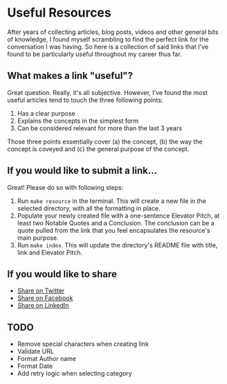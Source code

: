 # Useful Resources

After years of collecting articles, blog posts, videos and other general bits of knowledge, I found myself scrambling to find the perfect link for the conversation I was having. So here is a collection of said links that I've found to be particularly useful throughout my career thus far.

## What makes a link  "useful"?
Great question. Really, it's all subjective. However, I've found the most useful articles tend to touch the three following points:
1. Has a clear purpose
2. Explains the concepts in the simplest form
3. Can be considered relevant for more than the last 3 years

Those three points essentially cover (a) the concept, (b)  the way the concept is coveyed and (c) the general purpose of the concept.

## If you would like to submit a link...
Great! Please do so with following steps:
1. Run `make resource` in the terminal. This will create a new file in the selected directory, with all the formatting in place.
2. Populate your newly created file with a one-sentence Elevator Pitch, at least two Notable Quotes and a Conclusion. The conclusion can be a quote pulled from the link that you feel encapsulates the resource's main purpose.
3. Run `make index`. This will update the directory's README file with title, link and Elevator Pitch.

## If you would like to share
+ [Share on Twitter](http://twitter.com/intent/tweet?text=https://github.com/Havimaki/useful-resources)
+ [Share on Facebook](https://www.facebook.com/sharer/sharer.php?u=https%3A%2F%2Fgithub.com%2FHavimaki%2Fuseful-resources&amp;src=sdkpreparse)
+ [Share on LinkedIn](http://www.linkedin.com/shareArticle?mini=true&url=https://github.com/Havimaki/useful-resources&title=List%20Of%20Useful%20Resources&summary=&source=)



## TODO
* Remove special characters when creating link
* Validate URL
* Format Author name
* Format Date
* Add retry logic when selecting category